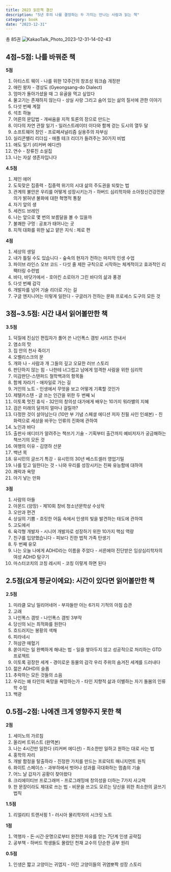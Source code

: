 ```yaml
---
title: 2023 읽은책 결산
description: "5년 후의 나를 결정하는 두 가지는 만나는 사람과 읽는 책"
category: book
date: "2023-12-31"
---
```


총 85권
![KakaoTalk_Photo_2023-12-31-14-02-43](https://github.com/milooy/milooy.github.io/assets/3839771/6659b1a5-febf-4c09-a7e4-868faa9b1d38)


## 4점~5점: 나를 바꿔준 책
**5점**
1. 아티스트 웨이 - 나를 위한 12주간의 창조성 워크숍  개정판
2. 애린 왕자 - 갱상도 (Gyeongsang-do Dialect)
3. 엄마가 돌아가셨을 때 그 유골을 먹고 싶었다
4. 물고기는 존재하지 않는다 - 상실  사랑 그리고 숨어 있는 삶의 질서에 관한 이야기
5. 다섯 번째 계절
6. 석조 하늘
7. 어른의 문답법 - 개싸움을 지적 토론의 장으로 만드는
8. 이다의 자연 관찰 일기 - 일러스트레이터 이다와 함께 걷는 도시의 열두 달
9. 소프트웨어 장인 - 프로페셔널리즘  실용주의  자부심
10. 실리콘밸리 리더십 - 애플 테크 리더가 들려주는 30가지 비법
11. 애도 일기 (리커버 에디션)
12. 연수 - 장류진 소설집
13. 나는 자살 생존자입니다

**4.5점**
1. 제인 에어
2. 도둑맞은 집중력 - 집중력 위기의 시대  삶의 주도권을 되찾는 법
3. 관계의 불안은 우리를 어떻게 성장시키는가 - 하버드 심리학자와 소아정신건강전문의가 밝혀낸 불화에 대한 혁명적 통찰
4. 자기 앞의 생
5. 세컨드 브레인
6. 나는 앞으로 몇 번의 보름달을 볼 수 있을까
7. 불쾌한 구멍 : 공포가 태어나는 곳
8. 지적 대화를 위한 넓고 얕은 지식 : 제로 편

**4점**
1. 세상의 생일
2. 내가 틀릴 수도 있습니다 - 숲속의 현자가 전하는 마지막 인생 수업
3. 파이브 라인스 오브 코드 - 다섯 줄 제한 규칙으로 시작하는 체계적이고 효과적인 리팩터링 수련법
4. 바다, 바닷가에서 - 호아킨 소로야가 그린 바다의 삶과 풍경
5. 다섯 번째 감각
6. 개발자를 넘어 기술 리더로 가는 길
7. 구글 엔지니어는 이렇게 일한다 - 구글러가 전하는 문화  프로세스  도구의 모든 것

## 3점~3.5점: 시간 내서 읽어볼만한 책
**3.5점**
1. 덕질에 진심인 편집자가 풀어 쓴  나인폭스 갬빗 시리즈 안내서
2. 염소의 맛
3. 집 안의 천사 죽이기
4. 오벨리스크의 문
5. 개와 나 - 사람과 개  그들의 깊고 오묘한 러브 스토리
6. 판단하지 않는 힘 - 나한테 너그럽고 남에게 엄격한 사람을 위한 심리학
7. 미감판단-스탠퍼드 철학백과의 항목들
8. 함께 자라기 - 애자일로 가는 길
9. 거인의 노트 - 인생에서 무엇을 보고 어떻게 기록할 것인가
10. 제텔카스텐 - 글 쓰는 인간을 위한 두 번째 뇌
11. 이토록 멋진 휴식 - 32인의 창의성 대가에게 배우는 10가지 워라밸의 지혜
12. 검은 미래의 달까지 얼마나 걸릴까?
13. 다정한 것이 살아남는다 (10만 부 기념 스페셜 에디션  저자 친필 사인 인쇄본) - 친화력으로 세상을 바꾸는 인류의 진화에 관하여
14. 노인과 바다
15. 출판사 에디터가 알려주는 책쓰기 기술 - 기획부터 출간까지  예비저자가 궁금해하는 책쓰기의 모든 것
16. 여행의 이유 - 김영하 산문
17. 백년 목
18. 유시민의 글쓰기 특강 - 유시민의 30년 베스트셀러 영업기밀
19. 나를 믿고 일한다는 것 - 나와 우리를 성장시키는 진짜 유능함에 대하여
20. 쾌락과 욕망
21. 아기 낳는 만화

**3점**
1. 사람의 아들
2. 아몬드 (양장) - 제10회 창비 청소년문학상 수상작
3. 오만과 편견
4. 상실의 기쁨 - 흐릿한 어둠 속에서 인생의 빛을 발견하는 태도에 관하여
5. 고도에서
6. 육각형 개발자 - 시니어 개발자로 성장하기 위한 10가지 핵심 역량
7. 친구를 입양했습니다 - 피보다 진한 법적 가족 탄생기
8. 두 번째 유모
9. 나는 오늘 나에게 ADHD라는 이름을 주었다 - 서른에야 진단받은 임상심리학자의 여성 ADHD 탐구기
10. 마스터코치의 코칭 레시피 - 코칭 이렇게 하면 된다

## 2.5점(요게 평균이에요): 시간이 있다면 읽어볼만한 책
**2.5점**
1. 미라클 모닝 밀리어네어 - 부자들만 아는 6가지 기적의 아침 습관
2. 고래
3. 나인폭스 갬빗 - 나인폭스 갬빗 3부작
4. 당신의 뇌는 최적화를 원한다
5. 흐드러지는 봉황의 색채
6. 피라네시
7. 허삼관 매혈기
8. 쏟아지는 일 완벽하게 해내는 법 - 일을 쌓아두지 않고 성공적으로 처리하는 GTD 프로젝트
9. 이토록 굉장한 세계 - 경이로운 동물의 감각  우리 주위의 숨겨진 세계를 드러내다
10. 젊은 ADHD의 슬픔
11. 추락하는 모든 것들의 소음
12. 우리는 왜 타인의 욕망을 욕망하는가 - 타인 지향적 삶과 이별하는 자기 돌봄의 인류학 수업
13. 백광

## 0.5점~2점: 나에겐 크게 영향주지 못한 책
**2점**
1. 세이노의 가르침
2. 올리버 트위스트 (완역본)
3. 나는 4시간만 일한다 (리커버 에디션) - 최소한만 일하고 원하는 대로 사는 법
4. 홍학의 자리
5. 개발 함정을 탈출하라 - 진정한 가치를 만드는 프로덕트 매니지먼트 원칙
6. 화이트 스페이스 - 과부하에서 벗어나 성과를 극대화하는 멈춤의 기술
7. 어느 날 갑자기 공황이 찾아왔다
8. 크리에이티브 프로그래머 - 프로그래밍에 창의성을 더하는 7가지 사고력
9. 한 문장이라도 제대로 쓰는 법 - 비문을 쓰고도 모르는 당신을 위한 최소한의 글쓰기 법칙

**1.5점**
1. 리얼리티 트랜서핑 1 - 러시아 물리학자의 시크릿 노트

**1점**
1. 역행자 - 돈·시간·운명으로부터 완전한 자유를 얻는 7단계 인생 공략집
2. 공부책 - 하버드 학생들도 몰랐던 천재 교수의 단순한 공부 원리

**0.5점**
1. 인생은 짧고 고양이는 귀엽지 - 어린 고양이들의 귀염뽀짝 성장 스토리

